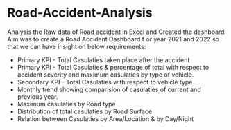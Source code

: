 # Road-Accident-Analysis
Analysis the Raw data of Road accident in Excel and Created the dashboard
Aim was to  create a Road Accident Dashboard f or year 2021 and 2022 so  that we can have insight on below requirements:
* Primary KPI - Total Casulaties taken place after the accident
* Primary KPI - Total Casulaties & percentage of total with respect to accident severity and maximum casulaties by type of vehicle.
* Secondary KPI - Total Casulaties with respect to  vehicle type
* Monthly trend showing comparision of casulaties of current and previous year.
* Maximum casulaties by Road type
* Distribution of total casulaties by Road Surface
* Relation  between Casulaties by Area/Location & by Day/Night
